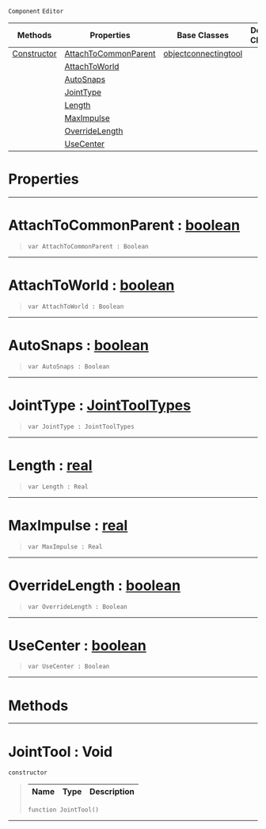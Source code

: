  `Component` `Editor`



|Methods|Properties|Base Classes|Derived Classes|
|---|---|---|---|
|[Constructor](jointtool.md#jointtool-void)|[AttachToCommonParent](jointtool.md#attachtocommonparent-zer)|[objectconnectingtool](objectconnectingtool.md)| |
| |[AttachToWorld](jointtool.md#attachtoworld-zilch-engin)| | |
| |[AutoSnaps](jointtool.md#autosnaps-zilch-engine-do)| | |
| |[JointType](jointtool.md#jointtype-zilch-engine-do)| | |
| |[Length](jointtool.md#length-zilch-engine-docum)| | |
| |[MaxImpulse](jointtool.md#maximpulse-zilch-engine-d)| | |
| |[OverrideLength](jointtool.md#overridelength-zilch-engi)| | |
| |[UseCenter](jointtool.md#usecenter-zilch-engine-do)| | |


 #  Properties


---  
 #  AttachToCommonParent : [boolean](../nada_base_types/boolean.md)

> 
> ```TS:Nada
> var AttachToCommonParent : Boolean


---  
 #  AttachToWorld : [boolean](../nada_base_types/boolean.md)

> 
> ```TS:Nada
> var AttachToWorld : Boolean


---  
 #  AutoSnaps : [boolean](../nada_base_types/boolean.md)

> 
> ```TS:Nada
> var AutoSnaps : Boolean


---  
 #  JointType : [JointToolTypes](../enum_reference.md#jointtooltypes)

> 
> ```TS:Nada
> var JointType : JointToolTypes


---  
 #  Length : [real](../nada_base_types/real.md)

> 
> ```TS:Nada
> var Length : Real


---  
 #  MaxImpulse : [real](../nada_base_types/real.md)

> 
> ```TS:Nada
> var MaxImpulse : Real


---  
 #  OverrideLength : [boolean](../nada_base_types/boolean.md)

> 
> ```TS:Nada
> var OverrideLength : Boolean


---  
 #  UseCenter : [boolean](../nada_base_types/boolean.md)

> 
> ```TS:Nada
> var UseCenter : Boolean


---  
 #  Methods


---  
 #  JointTool : Void

 `constructor`

> 
> |Name|Type|Description|
> |---|---|---|
> ```TS:Nada
> function JointTool()
> ``` 


---  
 

 